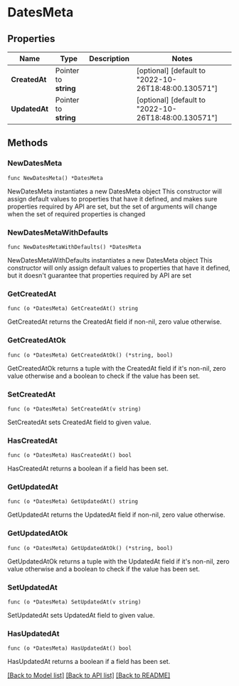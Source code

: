 # DatesMeta

## Properties

Name | Type | Description | Notes
------------ | ------------- | ------------- | -------------
**CreatedAt** | Pointer to **string** |  | [optional] [default to "2022-10-26T18:48:00.130571"]
**UpdatedAt** | Pointer to **string** |  | [optional] [default to "2022-10-26T18:48:00.130571"]

## Methods

### NewDatesMeta

`func NewDatesMeta() *DatesMeta`

NewDatesMeta instantiates a new DatesMeta object
This constructor will assign default values to properties that have it defined,
and makes sure properties required by API are set, but the set of arguments
will change when the set of required properties is changed

### NewDatesMetaWithDefaults

`func NewDatesMetaWithDefaults() *DatesMeta`

NewDatesMetaWithDefaults instantiates a new DatesMeta object
This constructor will only assign default values to properties that have it defined,
but it doesn't guarantee that properties required by API are set

### GetCreatedAt

`func (o *DatesMeta) GetCreatedAt() string`

GetCreatedAt returns the CreatedAt field if non-nil, zero value otherwise.

### GetCreatedAtOk

`func (o *DatesMeta) GetCreatedAtOk() (*string, bool)`

GetCreatedAtOk returns a tuple with the CreatedAt field if it's non-nil, zero value otherwise
and a boolean to check if the value has been set.

### SetCreatedAt

`func (o *DatesMeta) SetCreatedAt(v string)`

SetCreatedAt sets CreatedAt field to given value.

### HasCreatedAt

`func (o *DatesMeta) HasCreatedAt() bool`

HasCreatedAt returns a boolean if a field has been set.

### GetUpdatedAt

`func (o *DatesMeta) GetUpdatedAt() string`

GetUpdatedAt returns the UpdatedAt field if non-nil, zero value otherwise.

### GetUpdatedAtOk

`func (o *DatesMeta) GetUpdatedAtOk() (*string, bool)`

GetUpdatedAtOk returns a tuple with the UpdatedAt field if it's non-nil, zero value otherwise
and a boolean to check if the value has been set.

### SetUpdatedAt

`func (o *DatesMeta) SetUpdatedAt(v string)`

SetUpdatedAt sets UpdatedAt field to given value.

### HasUpdatedAt

`func (o *DatesMeta) HasUpdatedAt() bool`

HasUpdatedAt returns a boolean if a field has been set.


[[Back to Model list]](../README.md#documentation-for-models) [[Back to API list]](../README.md#documentation-for-api-endpoints) [[Back to README]](../README.md)


